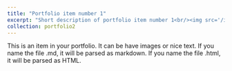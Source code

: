 ```yaml
---
title: "Portfolio item number 1"
excerpt: "Short description of portfolio item number 1<br/><img src='/images/500x300.png'>"
collection: portfolio2
---
```


This is an item in your portfolio. It can be have images or nice text. If you name the file .md, it will be parsed as markdown. If you name the file .html, it will be parsed as HTML. 
